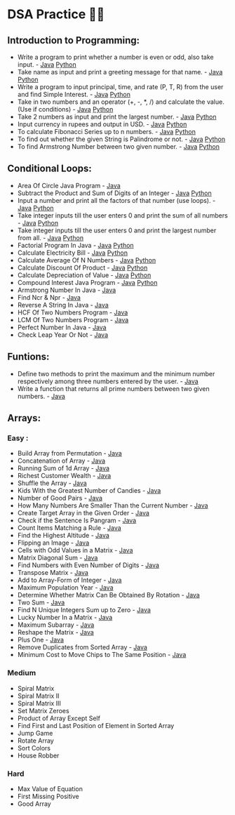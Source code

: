 # DSA Practice 👨‍💻

## Introduction to Programming:
- Write a program to print whether a number is even or odd, also take input. - [Java](https://github.com/ParagD25/DSA_Practice/blob/master/Java/Introduction/odd_or_even.java) [Python](https://github.com/ParagD25/DSA_Practice/blob/master/Python/Introduction/odd_even.py)
- Take name as input and print a greeting message for that name. - [Java](https://github.com/ParagD25/DSA_Practice/blob/master/Java/Introduction/greet.java) [Python](https://github.com/ParagD25/DSA_Practice/blob/master/Python/Introduction/greet.py)
- Write a program to input principal, time, and rate (P, T, R) from the user and find Simple Interest. - [Java](https://github.com/ParagD25/DSA_Practice/blob/master/Java/Introduction/simple_interest.java) [Python](https://github.com/ParagD25/DSA_Practice/blob/master/Python/Introduction/simple_interest.py)
- Take in two numbers and an operator (+, -, *, /) and calculate the value. (Use if conditions) - [Java](https://github.com/ParagD25/DSA_Practice/blob/master/Java/Introduction/basic_calculator.java) [Python](https://github.com/ParagD25/DSA_Practice/blob/master/Python/Introduction/basic_calc.py)
- Take 2 numbers as input and print the largest number. - [Java](https://github.com/ParagD25/DSA_Practice/blob/master/Java/Introduction/currency.java) [Python](https://github.com/ParagD25/DSA_Practice/blob/master/Python/Introduction/largest.py)
- Input currency in rupees and output in USD. - [Java](https://github.com/ParagD25/DSA_Practice/blob/master/Java/Introduction/currency.java) [Python](https://github.com/ParagD25/DSA_Practice/blob/master/Python/Introduction/currency.py)
- To calculate Fibonacci Series up to n numbers. - [Java](https://github.com/ParagD25/DSA_Practice/blob/master/Java/Introduction/fibb.java) [Python](https://github.com/ParagD25/DSA_Practice/blob/master/Python/Introduction/fibb.py)
- To find out whether the given String is Palindrome or not. - [Java](https://github.com/ParagD25/DSA_Practice/blob/master/Java/Introduction/pallindrome.java) [Python](https://github.com/ParagD25/DSA_Practice/blob/master/Python/Introduction/palindrome.py)
- To find Armstrong Number between two given number. - [Java](https://github.com/ParagD25/DSA_Practice/blob/master/Java/Introduction/armstrong.java) [Python](https://github.com/ParagD25/DSA_Practice/blob/master/Python/Introduction/armstrong.py)

## Conditional Loops:
- Area Of Circle Java Program - [Java](https://github.com/ParagD25/DSA_Practice/blob/master/Java/Conditional%20Loops/area.java)
- Subtract the Product and Sum of Digits of an Integer - [Java](https://github.com/ParagD25/DSA_Practice/blob/master/Java/Conditional%20Loops/p_and_s.java) [Python](https://github.com/ParagD25/DSA_Practice/blob/master/Python/Conditional%20Loops/sumproduct.py)
- Input a number and print all the factors of that number (use loops). - [Java](https://github.com/ParagD25/DSA_Practice/blob/master/Java/Conditional%20Loops/factor.java) [Python](https://github.com/ParagD25/DSA_Practice/blob/master/Python/Conditional%20Loops/factors.py)
- Take integer inputs till the user enters 0 and print the sum of all numbers - [Java](https://github.com/ParagD25/DSA_Practice/blob/master/Java/Conditional%20Loops/sum.java) [Python](https://github.com/ParagD25/DSA_Practice/blob/master/Python/Conditional%20Loops/sum.py)
- Take integer inputs till the user enters 0 and print the largest number from all. - [Java](https://github.com/ParagD25/DSA_Practice/blob/master/Java/Conditional%20Loops/largest.java) [Python](https://github.com/ParagD25/DSA_Practice/blob/master/Python/Conditional%20Loops/largest.py)
- Factorial Program In Java - [Java](https://github.com/ParagD25/DSA_Practice/blob/master/Java/Conditional%20Loops/factorial.java) [Python](https://github.com/ParagD25/DSA_Practice/blob/master/Python/Conditional%20Loops/factorial.py)
- Calculate Electricity Bill - [Java](https://github.com/ParagD25/DSA_Practice/blob/master/Java/Conditional%20Loops/electricity.java) [Python](https://github.com/ParagD25/DSA_Practice/blob/master/Python/Conditional%20Loops/electricity.py)
- Calculate Average Of N Numbers - [Java](https://github.com/ParagD25/DSA_Practice/blob/master/Java/Conditional%20Loops/average.java) [Python](https://github.com/ParagD25/DSA_Practice/blob/master/Python/Conditional%20Loops/average.py)
- Calculate Discount Of Product - [Java](https://github.com/ParagD25/DSA_Practice/blob/master/Java/Conditional%20Loops/discount.java) [Python](https://github.com/ParagD25/DSA_Practice/blob/master/Python/Conditional%20Loops/discount.py)
- Calculate Depreciation of Value - [Java](https://github.com/ParagD25/DSA_Practice/blob/master/Java/Conditional%20Loops/depreciation.java) [Python](https://github.com/ParagD25/DSA_Practice/blob/master/Python/Conditional%20Loops/depriciation.py)
- Compound Interest Java Program - [Java](https://github.com/ParagD25/DSA_Practice/blob/master/Java/Conditional%20Loops/compund.java) [Python](https://github.com/ParagD25/DSA_Practice/blob/master/Python/Conditional%20Loops/compound.py)
- Armstrong Number In Java - [Java](https://github.com/ParagD25/DSA_Practice/blob/master/Java/Conditional%20Loops/armstrong.java)
- Find Ncr & Npr - [Java](https://github.com/ParagD25/DSA_Practice/blob/master/Java/Conditional%20Loops/npr_and_ncr.java)
- Reverse A String In Java - [Java](https://github.com/ParagD25/DSA_Practice/blob/master/Java/Conditional%20Loops/reverse.java)
- HCF Of Two Numbers Program - [Java](https://github.com/ParagD25/DSA_Practice/blob/master/Java/Conditional%20Loops/hcf.java)
- LCM Of Two Numbers Program - [Java](https://github.com/ParagD25/DSA_Practice/blob/master/Java/Conditional%20Loops/lcm.java)
- Perfect Number In Java - [Java](https://github.com/ParagD25/DSA_Practice/blob/master/Java/Conditional%20Loops/perfect.java)
- Check Leap Year Or Not - [Java](https://github.com/ParagD25/DSA_Practice/blob/master/Java/Conditional%20Loops/leap.java)

## Funtions:
- Define two methods to print the maximum and the minimum number respectively among three numbers entered by the user. - [Java](https://github.com/ParagD25/DSA_Practice/blob/master/Java/Funtions/max_min.java)
- Write a function that returns all prime numbers between two given numbers. - [Java](https://github.com/ParagD25/DSA_Practice/blob/master/Java/Funtions/prime.java)

## Arrays:

### Easy :
- Build Array from Permutation - [Java](https://github.com/ParagD25/DSA_Practice/blob/master/Java/Array/permutation.java)
- Concatenation of Array - [Java](https://github.com/ParagD25/DSA_Practice/blob/master/Java/Array/concatenation.java)
- Running Sum of 1d Array - [Java](https://github.com/ParagD25/DSA_Practice/blob/master/Java/Array/runningSum.java)
- Richest Customer Wealth - [Java](https://github.com/ParagD25/DSA_Practice/blob/master/Java/Array/wealth.java)
- Shuffle the Array - [Java](https://github.com/ParagD25/DSA_Practice/blob/master/Java/Array/shuffle.java)
- Kids With the Greatest Number of Candies - [Java](https://github.com/ParagD25/DSA_Practice/blob/master/Java/Array/extracandy.java)
- Number of Good Pairs - [Java](https://github.com/ParagD25/DSA_Practice/blob/master/Java/Array/goodpairs.java)
- How Many Numbers Are Smaller Than the Current Number - [Java](https://github.com/ParagD25/DSA_Practice/blob/master/Java/Array/smaller.java)
- Create Target Array in the Given Order - [Java](https://github.com/ParagD25/DSA_Practice/blob/master/Java/Array/target.java)
- Check if the Sentence Is Pangram - [Java](https://github.com/ParagD25/DSA_Practice/blob/master/Java/Array/pangram.java)
- Count Items Matching a Rule - [Java](https://github.com/ParagD25/DSA_Practice/blob/master/Java/Array/countItem.java)
- Find the Highest Altitude - [Java](https://github.com/ParagD25/DSA_Practice/blob/master/Java/Array/altitude.java)
- Flipping an Image - [Java](https://github.com/ParagD25/DSA_Practice/blob/master/Java/Array/invertImage.java)
- Cells with Odd Values in a Matrix - [Java]()
- Matrix Diagonal Sum - [Java](https://github.com/ParagD25/DSA_Practice/blob/master/Java/Array/diagonalSum.java)
- Find Numbers with Even Number of Digits - [Java](https://github.com/ParagD25/DSA_Practice/blob/master/Java/Array/evenDigit.java)
- Transpose Matrix - [Java](https://github.com/ParagD25/DSA_Practice/blob/master/Java/Array/transpose.java)
- Add to Array-Form of Integer - [Java]()
- Maximum Population Year - [Java]()
- Determine Whether Matrix Can Be Obtained By Rotation - [Java]()
- Two Sum - [Java](https://github.com/ParagD25/DSA_Practice/blob/master/Java/Array/twosum.java)
- Find N Unique Integers Sum up to Zero - [Java]()
- Lucky Number In a Matrix - [Java]()
- Maximum Subarray - [Java]()
- Reshape the Matrix - [Java]()
- Plus One - [Java]()
- Remove Duplicates from Sorted Array - [Java]()
- Minimum Cost to Move Chips to The Same Position - [Java]()

### Medium
- Spiral Matrix
- Spiral Matrix II
- Spiral Matrix III
- Set Matrix Zeroes
- Product of Array Except Self
- Find First and Last Position of Element in Sorted Array
- Jump Game
- Rotate Array
- Sort Colors
- House Robber

### Hard
- Max Value of Equation
- First Missing Positive
- Good Array
